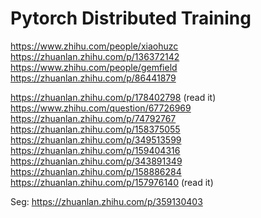 # Pytorch Distributed Training
https://www.zhihu.com/people/xiaohuzc
https://zhuanlan.zhihu.com/p/136372142
https://www.zhihu.com/people/gemfield
https://zhuanlan.zhihu.com/p/86441879

https://zhuanlan.zhihu.com/p/178402798 (read it)
https://www.zhihu.com/question/67726969
https://zhuanlan.zhihu.com/p/74792767
https://zhuanlan.zhihu.com/p/158375055
https://zhuanlan.zhihu.com/p/349513599
https://zhuanlan.zhihu.com/p/159404316
https://zhuanlan.zhihu.com/p/343891349
https://zhuanlan.zhihu.com/p/158886284
https://zhuanlan.zhihu.com/p/157976140 (read it)

Seg: https://zhuanlan.zhihu.com/p/359130403
